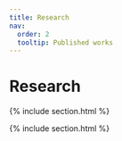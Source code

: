```yaml
---
title: Research
nav:
  order: 2
  tooltip: Published works
---
```


# <i class="fas fa-dna"></i>Research

{% include section.html %}

{% include section.html %}

